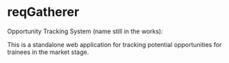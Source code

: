 reqGatherer
===========
Opportunity Tracking System (name still in the works):

This is a standalone web application for tracking potential opportunities for trainees in the market stage.
